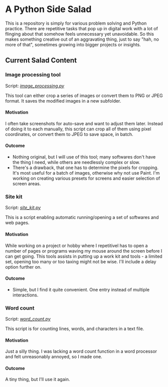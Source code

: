 # A Python Side Salad

This is a repository is simply for various problem solving and Python practice. There are repetitive tasks that pop up in digital work with a lot of flinging about that somehow feels unnecessary yet unavoidable. So this makes something creative out of an aggravating thing, just to say "hah, no more of that", sometimes growing into bigger projects or insights.


## Current Salad Content 

### Image processing tool

Script: [*image_processing.py*](https://github.com/elmwall/PythonSalad/blob/main/Tools/image_processing.py)

This tool can either crop a series of images or convert them to PNG or JPEG format. It saves the modified images in a new subfolder.

#### Motivation

I often take screenshots for auto-save and want to adjust them later. Instead of doing it to each manually, this script can crop all of them using pixel coordinates, or convert them to JPEG to save space, in batch.

#### Outcome

- Nothing original, but I will use of this tool; many softwares don't have the thing I need, while others are needlessly complex or slow. 
- There's a drawback, that one has to determine the pixels for cropping. It's most useful for a batch of images, otherwise why not use Paint. I'm working on creating various presets for screens and easier selection of screen areas.



### Site kit

Script: [*site_kit.py*](https://github.com/elmwall/PythonSalad/blob/main/Tools/site_kit.py)

This is a script enabling automatic running/opening a set of softwares and web pages.

#### Motivation

While working on a project or hobby where I repetitivel has to open a number of pages or programs waving my mouse around the screen before I can get going. This tools assists in putting up a work kit and tools - a limited set, opening too many or too taxing might not be wise. I'll include a delay option further on.

#### Outcome

- Simple, but I find it quite convenient. One entry instead of multiple interactions.



### Word count

Script: [*word_count.py*](https://github.com/elmwall/PythonSalad/blob/main/Tools/word_count.py)

This script is for counting lines, words, and characters in a text file.

#### Motivation

Just a silly thing. I was lacking a word count function in a word processor and felt unreasonably annoyed, so I made one.

#### Outcome

A tiny thing, but I'll use it again.